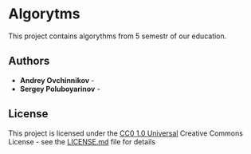 # Algorytms

This project contains algorythms from 5 semestr of our education.

## Authors

  - **Andrey Ovchinnikov** -
  - **Sergey Poluboyarinov** -

## License

This project is licensed under the [CC0 1.0 Universal](LICENSE.md)
Creative Commons License - see the [LICENSE.md](LICENSE.md) file for
details
